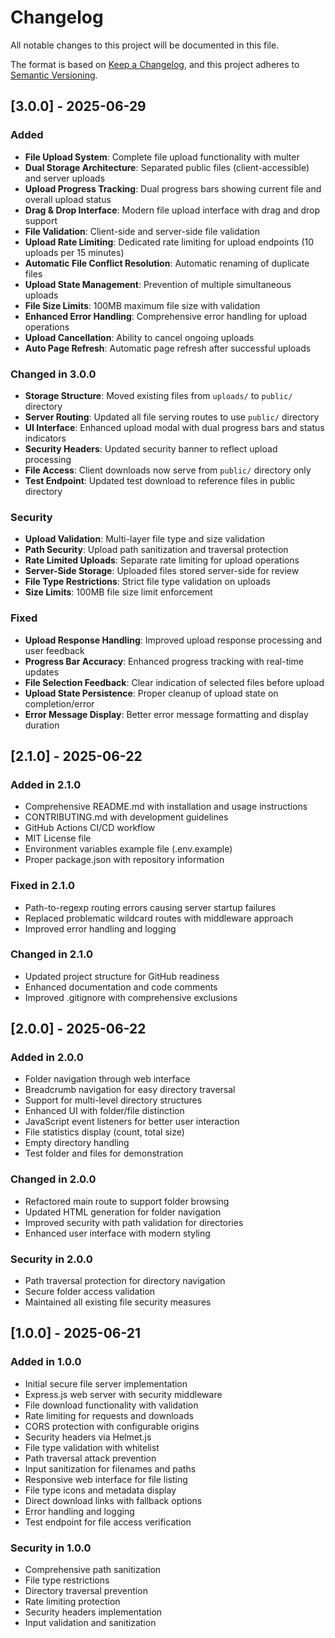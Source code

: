 # Changelog

All notable changes to this project will be documented in this file.

The format is based on [Keep a Changelog](https://keepachangelog.com/en/1.0.0/),
and this project adheres to [Semantic Versioning](https://semver.org/spec/v2.0.0.html).

## [3.0.0] - 2025-06-29

### Added

- **File Upload System**: Complete file upload functionality with multer
- **Dual Storage Architecture**: Separated public files (client-accessible) and server uploads
- **Upload Progress Tracking**: Dual progress bars showing current file and overall upload status
- **Drag & Drop Interface**: Modern file upload interface with drag and drop support
- **File Validation**: Client-side and server-side file validation
- **Upload Rate Limiting**: Dedicated rate limiting for upload endpoints (10 uploads per 15 minutes)
- **Automatic File Conflict Resolution**: Automatic renaming of duplicate files
- **Upload State Management**: Prevention of multiple simultaneous uploads
- **File Size Limits**: 100MB maximum file size with validation
- **Enhanced Error Handling**: Comprehensive error handling for upload operations
- **Upload Cancellation**: Ability to cancel ongoing uploads
- **Auto Page Refresh**: Automatic page refresh after successful uploads

### Changed in 3.0.0

- **Storage Structure**: Moved existing files from `uploads/` to `public/` directory
- **Server Routing**: Updated all file serving routes to use `public/` directory
- **UI Interface**: Enhanced upload modal with dual progress bars and status indicators
- **Security Headers**: Updated security banner to reflect upload processing
- **File Access**: Client downloads now serve from `public/` directory only
- **Test Endpoint**: Updated test download to reference files in public directory

### Security

- **Upload Validation**: Multi-layer file type and size validation
- **Path Security**: Upload path sanitization and traversal protection
- **Rate Limited Uploads**: Separate rate limiting for upload operations
- **Server-Side Storage**: Uploaded files stored server-side for review
- **File Type Restrictions**: Strict file type validation on uploads
- **Size Limits**: 100MB file size limit enforcement

### Fixed

- **Upload Response Handling**: Improved upload response processing and user feedback
- **Progress Bar Accuracy**: Enhanced progress tracking with real-time updates
- **File Selection Feedback**: Clear indication of selected files before upload
- **Upload State Persistence**: Proper cleanup of upload state on completion/error
- **Error Message Display**: Better error message formatting and display duration

## [2.1.0] - 2025-06-22

### Added in 2.1.0

- Comprehensive README.md with installation and usage instructions
- CONTRIBUTING.md with development guidelines
- GitHub Actions CI/CD workflow
- MIT License file
- Environment variables example file (.env.example)
- Proper package.json with repository information

### Fixed in 2.1.0

- Path-to-regexp routing errors causing server startup failures
- Replaced problematic wildcard routes with middleware approach
- Improved error handling and logging

### Changed in 2.1.0

- Updated project structure for GitHub readiness
- Enhanced documentation and code comments
- Improved .gitignore with comprehensive exclusions

## [2.0.0] - 2025-06-22

### Added in 2.0.0

- Folder navigation through web interface
- Breadcrumb navigation for easy directory traversal
- Support for multi-level directory structures
- Enhanced UI with folder/file distinction
- JavaScript event listeners for better user interaction
- File statistics display (count, total size)
- Empty directory handling
- Test folder and files for demonstration

### Changed in 2.0.0

- Refactored main route to support folder browsing
- Updated HTML generation for folder navigation
- Improved security with path validation for directories
- Enhanced user interface with modern styling

### Security in 2.0.0

- Path traversal protection for directory navigation
- Secure folder access validation
- Maintained all existing file security measures

## [1.0.0] - 2025-06-21

### Added in 1.0.0

- Initial secure file server implementation
- Express.js web server with security middleware
- File download functionality with validation
- Rate limiting for requests and downloads
- CORS protection with configurable origins
- Security headers via Helmet.js
- File type validation with whitelist
- Path traversal attack prevention
- Input sanitization for filenames and paths
- Responsive web interface for file listing
- File type icons and metadata display
- Direct download links with fallback options
- Error handling and logging
- Test endpoint for file access verification

### Security in 1.0.0

- Comprehensive path sanitization
- File type restrictions
- Directory traversal prevention
- Rate limiting protection
- Security headers implementation
- Input validation and sanitization
